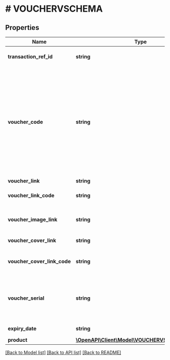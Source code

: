 # # VOUCHERVSCHEMA

## Properties

Name | Type | Description | Notes
------------ | ------------- | ------------- | -------------
**transaction_ref_id** | **string** | TransactionRefId receive from client request | [optional]
**voucher_code** | **string** | Voucher code. Contains 10 numbers, unique and not duplicated with any other voucher. For some brands that do not use Got It code but use integerernal code (Big C, Mobile World), the system returns the integerernal code. | [optional]
**voucher_link** | **string** | Link of voucher | [optional]
**voucher_link_code** | **string** | Last 8 characters of voucher link | [optional]
**voucher_image_link** | **string** | Link of voucher image. To display vouchers as images | [optional]
**voucher_cover_link** | **string** | Cover link of voucher. | [optional]
**voucher_cover_link_code** | **string** | Last 8 characters of voucher cover link | [optional]
**voucher_serial** | **string** | Is a unique code to identify voucher link v and is not valid for use. For example: V1562342ET2 | [optional]
**expiry_date** | **string** | Voucher expiration date | [optional]
**product** | [**\OpenAPI\Client\Model\VOUCHERVSCHEMAProduct**](VOUCHERVSCHEMAProduct.md) |  | [optional]

[[Back to Model list]](../../README.md#models) [[Back to API list]](../../README.md#endpoints) [[Back to README]](../../README.md)
